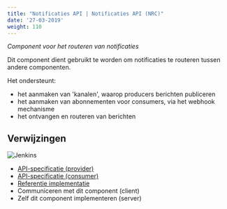 ```yaml
---
title: "Notificaties API | Notificaties API (NRC)"
date: '27-03-2019'
weight: 110
---
```


*Component voor het routeren van notificaties*

Dit component dient gebruikt te worden om notificaties te routeren tussen
andere componenten.

Het ondersteunt:

* het aanmaken van 'kanalen', waarop producers berichten publiceren
* het aanmaken van abonnementen voor consumers, via het webhook mechanisme
* het ontvangen en routeren van berichten

## Verwijzingen

![Jenkins][jenkins]

* [API-specificatie (provider)](https://notificaties-api.vng.cloud/api/v1/schema/)
* [API-specificatie (consumer)](https://redocly.github.io/redoc/?url=https://ref.tst.vng.cloud/api-specificatie/nrc/consumer-api/openapi.yaml)
* [Referentie implementatie](https://github.com/VNG-Realisatie/notificaties-api)
* Communiceren met dit component (client)
* Zelf dit component implementeren (server)

[jenkins]: https://jenkins.nlx.io/buildStatus/icon?job=gemma-notificatiecomponent-stable
